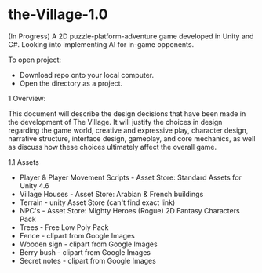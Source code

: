 # the-Village-1.0
(In Progress) A 2D puzzle-platform-adventure game developed in Unity and C#. Looking into implementing AI for in-game opponents.

To open project:
  - Download repo onto your local computer.
  - Open the directory as a project.
  
1 Overview:

This document will describe the design decisions that have been made in the development
of The Village. It will justify the choices in design regarding the game world, creative and
expressive play, character design, narrative structure, interface design, gameplay, and core
mechanics, as well as discuss how these choices ultimately affect the overall game.

1.1 Assets
  - Player & Player Movement Scripts - Asset Store: Standard Assets for Unity 4.6
  - Village Houses - Asset Store: Arabian & French buildings
  - Terrain - unity Asset Store (can't find exact link)
  - NPC's - Asset Store: Mighty Heroes (Rogue) 2D Fantasy Characters Pack
  - Trees - Free Low Poly Pack
  - Fence - clipart from Google Images
  - Wooden sign - clipart from Google Images
  - Berry bush - clipart from Google Images
  - Secret notes - clipart from Google Images
